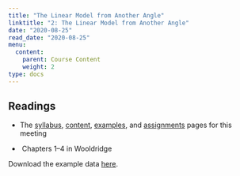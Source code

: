 ```yaml
---
title: "The Linear Model from Another Angle"
linktitle: "2: The Linear Model from Another Angle"
date: "2020-08-25"
read_date: "2020-08-25"
menu:
  content:
    parent: Course Content
    weight: 2
type: docs
---
```


## Readings

- The [syllabus](/syllabus/), [content](/content/), [examples](/example/), and [assignments](/assigment/) pages for this meeting

- <i class="fas fa-book"></i> &nbsp;Chapters 1–4 in Wooldridge 


Download the example data [here](https://www.dropbox.com/sh/85pwlvuvra0y2ry/AAD3Gkgfl2-aY4966PGKuasga?dl=1). 